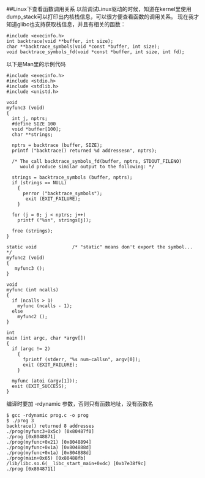 ##Linux下查看函数调用关系
以前调试Linux驱动的时候，知道在kernel里使用dump_stack可以打印出内核栈信息，可以很方便查看函数的调用关系。 现在我才知道glibc也支持获取栈信息，并且有相关的函数：


    #include <execinfo.h>
    int backtrace(void **buffer, int size);
    char **backtrace_symbols(void *const *buffer, int size);
    void backtrace_symbols_fd(void *const *buffer, int size, int fd);


以下是Man里的示例代码

    #include <execinfo.h>
    #include <stdio.h>
    #include <stdlib.h>
    #include <unistd.h>

    void
    myfunc3 (void)
    {
      int j, nptrs;
      #define SIZE 100
      void *buffer[100];
      char **strings;

      nptrs = backtrace (buffer, SIZE);
      printf ("backtrace() returned %d addressesn", nptrs);

      /* The call backtrace_symbols_fd(buffer, nptrs, STDOUT_FILENO)
         would produce similar output to the following: */

      strings = backtrace_symbols (buffer, nptrs);
      if (strings == NULL)
        {
          perror ("backtrace_symbols");
           exit (EXIT_FAILURE);
        }

      for (j = 0; j < nptrs; j++)
        printf ("%sn", strings[j]);

      free (strings);
    }

    static void  			/* "static" means don't export the symbol... */
    myfunc2 (void)
    {
       myfunc3 ();
    }

    void
    myfunc (int ncalls)
    {
      if (ncalls > 1)
        myfunc (ncalls - 1);
      else
        myfunc2 ();
    }

    int
    main (int argc, char *argv[])
    {
      if (argc != 2)
        {
          fprintf (stderr, "%s num-callsn", argv[0]);
          exit (EXIT_FAILURE);
        }

      myfunc (atoi (argv[1]));
      exit (EXIT_SUCCESS);
    }


编译时要加 -rdynamic 参数，否则只有函数地址，没有函数名
 

    $ gcc -rdynamic prog.c -o prog
    $ ./prog 3
    backtrace() returned 8 addresses
    ./prog(myfunc3+0x5c) [0x80487f0]
    ./prog [0x8048871]
    ./prog(myfunc+0x21) [0x8048894]
    ./prog(myfunc+0x1a) [0x804888d]
    ./prog(myfunc+0x1a) [0x804888d]
    ./prog(main+0x65) [0x80488fb]
    /lib/libc.so.6(__libc_start_main+0xdc) [0xb7e38f9c]
    ./prog [0x8048711]


